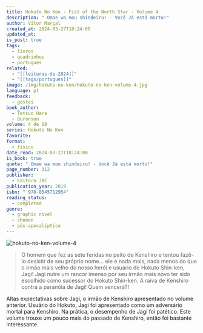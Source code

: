 ```yaml
---
title: Hokuto No Ken - Fist of the North Star - Volume 4
description: " Omae wa mou shindeiru! - Você Já está morto!"
author: Vítor Marçal
created_at: 2024-03-27T18:24:00
updated_at: 
is_post: true
tags:
  - livros
  - quadrinhos
  - portugues
related:
  - "[[leituras-de-2024]]"
  - "[[tags/portugues]]"
image: /img/hokuto-no-ken/hokuto-no-ken-volume-4.jpg
language: pt
feedback:
  - gostei
book_author:
  - Tetsuo Hara
  - Buronson
volume: 4 de 18
series: Hokuto No Ken
favorite: 
format:
  - físico
date_read: 2024-03-27T18:24:00
is_book: true
quote: " Omae wa mou shindeiru! - Você Já está morto!"
page_number: 312
publisher:
  - Editora JBC
publication_year: 2019
isbn: " 978-8545712954"
reading_status:
  - completed
genre:
  - graphic novel
  - shonen
  - pós-apocalíptico
---
```


![hokuto-no-ken-volume-4](img/hokuto-no-ken/hokuto-no-ken-volume-4.jpg)

> O homem que fez as sete feridas no peito de Kenshiro e tentou fazê-lo desistir de seu próprio nome… ele é nada mais, nada menos do que o irmão mais velho do nosso herói e usuário do Hokuto Shin-ken, Jagi! Jagi nutre um rancor imenso por seu irmão mais novo ter sido escolhido como sucessor do Hokuto Shin-ken. A raiva de Kenshiro contra a paranóia de Jagi! Quem vencerá?!

Altas expectativas sobre Jagi, o irmão de Kenshiro apresentado no volume anterior. Usuário do Hokuto, Jagi foi apresentado como um adversário mortal para Kenshiro. Na prática, o desempenho de Jagi foi patético. Este volume trouxe um pouco mais do passado de Kenshiro, então foi bastante interessante.